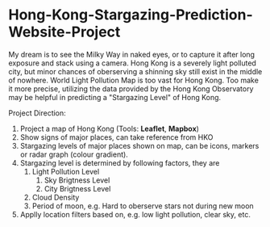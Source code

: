 # Hong-Kong-Stargazing-Prediction-Website-Project

My dream is to see the Milky Way in naked eyes, or to capture it after long exposure and stack using a camera. Hong Kong is a severely light polluted city, but minor chances of oberserving a shinning sky still exist in the middle of nowhere. World Light Pollution Map is too vast for Hong Kong. Too make it more precise, utilizing the data provided by the Hong Kong Observatory may be helpful in predicting a "Stargazing Level" of Hong Kong.

Project Direction:

1. Project a map of Hong Kong (Tools: **Leaflet**, **Mapbox**)
2. Show signs of major places, can take reference from HKO
3. Stargazing levels of major places shown on map, can be icons, markers or radar graph (colour gradient).
4. Stargazing level is determined by following factors, they are
   1. Light Pollution Level
      1. Sky Brigtness Level
      2. City Brigtness Level
   2. Cloud Density
   3. Period of moon, e.g. Hard to oberserve stars not during new moon
5. Applly location filters based on, e.g. low light pollution, clear sky, etc.
